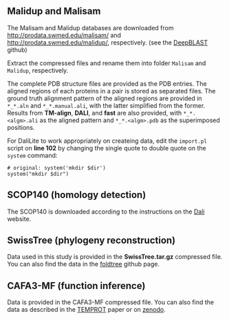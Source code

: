 ## Malidup and Malisam

The Malisam and Malidup databases are downloaded from http://prodata.swmed.edu/malisam/ and http://prodata.swmed.edu/malidup/, respectively. (see the [DeepBLAST](https://github.com/flatironinstitute/deepblast) github)

Extract the compressed files and rename them into folder `Malisam` and `Malidup`, respectively.

The complete PDB structure files are provided as the PDB entries. The aligned regions of each proteins in a pair is stored as separated files. The ground truth alignment pattern of the aligned regions are provided in `*_*.aln` and `*_*.manual.ali`, with the latter simplified from the former. Results from **TM-align**, **DALI**, and **fast** are also provided, with `*_*.<algm>.ali` as the aligned pattern and `*_*.<algm>.pdb` as the superimposed positions.

For DaliLite to work appropriately on createing data, edit the `import.pl` script on **line 102** by changing the single quote to double quote on the `system` command:
```
# original: system('mkdir $dir')
system("mkdir $dir")
```

## SCOP140 (homology detection)
The SCOP140 is downloaded according to the instructions on the [Dali](http://ekhidna2.biocenter.helsinki.fi/dali/README.benchmark) website.

## SwissTree (phylogeny reconstruction)
Data used in this study is provided in the **SwissTree.tar.gz** compressed file. You can also find the data in the [foldtree](https://github.com/DessimozLab/fold_tree) github page.

## CAFA3-MF (function inference)
Data is provided in the CAFA3-MF compressed file. You can also find the data as described in the [TEMPROT](https://doi.org/10.1186/s12859-023-05375-0) paper or on [zenodo](https://zenodo.org/records/7409660).
